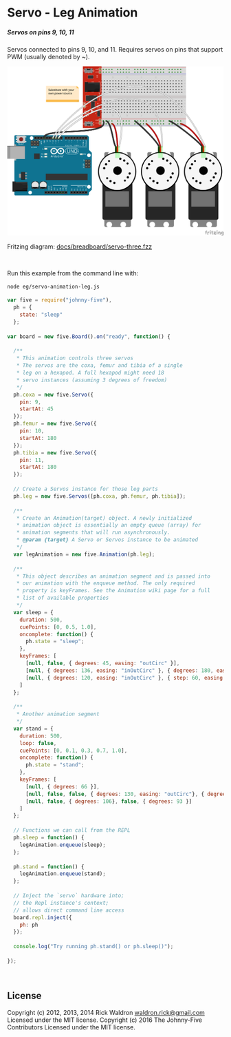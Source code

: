 <!--remove-start-->

# Servo - Leg Animation

<!--remove-end-->






##### Servos on pins 9, 10, 11


Servos connected to pins 9, 10, and 11. Requires servos on pins that support PWM (usually denoted by ~).


![docs/breadboard/servo-three.png](breadboard/servo-three.png)<br>

Fritzing diagram: [docs/breadboard/servo-three.fzz](breadboard/servo-three.fzz)

&nbsp;




Run this example from the command line with:
```bash
node eg/servo-animation-leg.js
```


```javascript
var five = require("johnny-five"),
  ph = {
    state: "sleep"
  };

var board = new five.Board().on("ready", function() {

  /**
   * This animation controls three servos
   * The servos are the coxa, femur and tibia of a single
   * leg on a hexapod. A full hexapod might need 18
   * servo instances (assuming 3 degrees of freedom)
   */
  ph.coxa = new five.Servo({
    pin: 9,
    startAt: 45
  });
  ph.femur = new five.Servo({
    pin: 10,
    startAt: 180
  });
  ph.tibia = new five.Servo({
    pin: 11,
    startAt: 180
  });

  // Create a Servos instance for those leg parts
  ph.leg = new five.Servos([ph.coxa, ph.femur, ph.tibia]);

  /**
   * Create an Animation(target) object. A newly initialized
   * animation object is essentially an empty queue (array) for
   * animation segments that will run asynchronously.
   * @param {target} A Servo or Servos instance to be animated
   */
  var legAnimation = new five.Animation(ph.leg);

  /**
   * This object describes an animation segment and is passed into
   * our animation with the enqueue method. The only required
   * property is keyFrames. See the Animation wiki page for a full
   * list of available properties
   */
  var sleep = {
    duration: 500,
    cuePoints: [0, 0.5, 1.0],
    oncomplete: function() {
      ph.state = "sleep";
    },
    keyFrames: [
      [null, false, { degrees: 45, easing: "outCirc" }],
      [null, { degrees: 136, easing: "inOutCirc" }, { degrees: 180, easing: "inOutCirc" }],
      [null, { degrees: 120, easing: "inOutCirc" }, { step: 60, easing: "inOutCirc" }]
    ]
  };

  /**
   * Another animation segment
   */
  var stand = {
    duration: 500,
    loop: false,
    cuePoints: [0, 0.1, 0.3, 0.7, 1.0],
    oncomplete: function() {
      ph.state = "stand";
    },
    keyFrames: [
      [null, { degrees: 66 }],
      [null, false, false, { degrees: 130, easing: "outCirc"}, { degrees: 104, easing: "inCirc"}],
      [null, false, { degrees: 106}, false, { degrees: 93 }]
    ]
  };

  // Functions we can call from the REPL
  ph.sleep = function() {
    legAnimation.enqueue(sleep);
  };

  ph.stand = function() {
    legAnimation.enqueue(stand);
  };

  // Inject the `servo` hardware into;
  // the Repl instance's context;
  // allows direct command line access
  board.repl.inject({
    ph: ph
  });

  console.log("Try running ph.stand() or ph.sleep()");

});

```








&nbsp;

<!--remove-start-->

## License
Copyright (c) 2012, 2013, 2014 Rick Waldron <waldron.rick@gmail.com>
Licensed under the MIT license.
Copyright (c) 2016 The Johnny-Five Contributors
Licensed under the MIT license.

<!--remove-end-->
